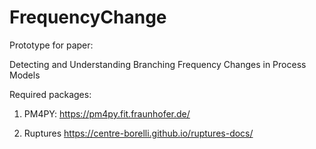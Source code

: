 # FrequencyChange

Prototype for paper: 

Detecting and Understanding Branching Frequency Changes in Process Models


Required packages:

1. PM4PY: 
https://pm4py.fit.fraunhofer.de/

2. Ruptures
https://centre-borelli.github.io/ruptures-docs/

